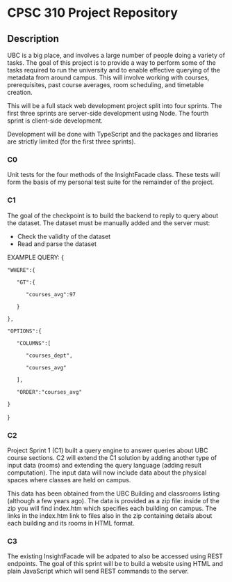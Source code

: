 # CPSC 310 Project Repository

## Description
UBC is a big place, and involves a large number of people doing a variety of tasks. The goal of this project is to provide a way to perform some of the tasks required to run the university and to enable effective querying of the metadata from around campus. This will involve working with courses, prerequisites, past course averages, room scheduling, and timetable creation.

This will be a full stack web development project split into four sprints. The first three sprints are server-side development using Node. The fourth sprint is client-side development.

Development will be done with TypeScript and the packages and libraries are strictly limited (for the first three sprints).

### C0
Unit tests for the four methods of the InsightFacade class. These tests will form the basis of my personal test suite for the remainder of the project.

### C1
The goal of the checkpoint is to build the backend to reply to query about the dataset. The dataset must be manually added and the server must:
- Check the validity of the dataset
- Read and parse the dataset

EXAMPLE QUERY: 
{

    "WHERE":{

       "GT":{

          "courses_avg":97

       }

    },

    "OPTIONS":{

       "COLUMNS":[

          "courses_dept",

          "courses_avg"

       ],

       "ORDER":"courses_avg"

    }

} 
### C2
Project Sprint 1 (C1) built a query engine to answer queries about UBC course sections. C2 will extend the C1 solution by adding another type of input data (rooms) and extending the query language (adding result computation). The input data will now include data about the physical spaces where classes are held on campus.

This data has been obtained from the UBC Building and classrooms listing (although a few years ago). The data is provided as a zip file: inside of the zip you will find index.htm which specifies each building on campus. The links in the index.htm link to files also in the zip containing details about each building and its rooms in HTML format.

### C3
The existing InsightFacade will be adpated to also be accessed using REST endpoints. The goal of this sprint will be to build a website using HTML and plain JavaScript which will send REST commands to the server. 
